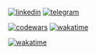 [![linkedin][linkedin_img]][linkedin]
[![telegram][telegram_img]][telegram]

[![codewars][codewars_img]][codewars]
[![wakatime][wakatime_total_img]][wakatime]

[![wakatime][wakatime_stats_img]][wakatime]


[linkedin_img]: https://img.shields.io/badge/linkedin-0077B5.svg?&style=for-the-badge&logo=linkedin&logoColor=white
[telegram_img]: https://img.shields.io/badge/Telegram-2CA5E0.svg?&style=for-the-badge&logo=telegram&logoColor=white
[codewars_img]: https://www.codewars.com/users/umidullo/badges/micro
[wakatime_total_img]: https://wakatime.com/badge/user/02b552c8-e22b-4c64-b2ff-7e68ac0343d2.svg
[wakatime_stats_img]: https://github-readme-stats.vercel.app/api/wakatime?username=umidullo&layout=compact

[linkedin]: https://linkedin.com/in/umidullo
[telegram]: https://t.me/umidullo
[codewars]: https://www.codewars.com/users/umidullo
[wakatime]: https://wakatime.com/@umidullo
